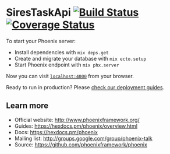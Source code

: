 # SiresTaskApi [![Build Status](https://travis-ci.com/avcg/sires_task_api.svg?branch=master)](https://travis-ci.com/avcg/sires_task_api) [![Coverage Status](https://coveralls.io/repos/github/avcg/sires_task_api/badge.svg?branch=master)](https://coveralls.io/github/avcg/sires_task_api?branch=master)

To start your Phoenix server:

  * Install dependencies with `mix deps.get`
  * Create and migrate your database with `mix ecto.setup`
  * Start Phoenix endpoint with `mix phx.server`

Now you can visit [`localhost:4000`](http://localhost:4000) from your browser.

Ready to run in production? Please [check our deployment guides](https://hexdocs.pm/phoenix/deployment.html).

## Learn more

  * Official website: http://www.phoenixframework.org/
  * Guides: https://hexdocs.pm/phoenix/overview.html
  * Docs: https://hexdocs.pm/phoenix
  * Mailing list: http://groups.google.com/group/phoenix-talk
  * Source: https://github.com/phoenixframework/phoenix
